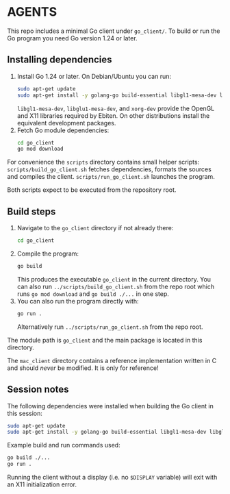 # AGENTS

This repo includes a minimal Go client under `go_client/`. To build or run the Go program you need Go version 1.24 or later.


## Installing dependencies

1. Install Go 1.24 or later. On Debian/Ubuntu you can run:
   ```bash
   sudo apt-get update
   sudo apt-get install -y golang-go build-essential libgl1-mesa-dev libglu1-mesa-dev xorg-dev
   ```
   `libgl1-mesa-dev`, `libglu1-mesa-dev`, and `xorg-dev` provide the OpenGL and X11 libraries required by Ebiten.
   On other distributions install the equivalent development packages.
2. Fetch Go module dependencies:
   ```bash
   cd go_client
   go mod download
   ```

For convenience the `scripts` directory contains small helper scripts:
`scripts/build_go_client.sh` fetches dependencies, formats the sources and
compiles the client. `scripts/run_go_client.sh` launches the program.

Both scripts expect to be executed from the repository root.

## Build steps
1. Navigate to the `go_client` directory if not already there:
   ```bash
   cd go_client
   ```
2. Compile the program:
   ```bash
   go build
   ```
   This produces the executable `go_client` in the current directory.
   You can also run `../scripts/build_go_client.sh` from the repo root which
   runs `go mod download` and `go build ./...` in one step.
3. You can also run the program directly with:
   ```bash
   go run .
   ```
   Alternatively run `../scripts/run_go_client.sh` from the repo root.

The module path is `go_client` and the main package is located in this directory.

The `mac_client` directory contains a reference implementation written in C and should *never* be modified. It is only for reference!

## Session notes
The following dependencies were installed when building the Go client
in this session:

```bash
sudo apt-get update
sudo apt-get install -y golang-go build-essential libgl1-mesa-dev libglu1-mesa-dev xorg-dev
```

Example build and run commands used:

```bash
go build ./...
go run .
```

Running the client without a display (i.e. no `$DISPLAY` variable) will exit
with an X11 initialization error.
